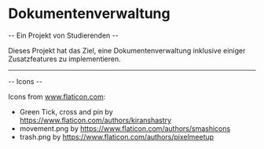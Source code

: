 # Dokumentenverwaltung
-- Ein Projekt von Studierenden --

Dieses Projekt hat das Ziel, eine Dokumentenverwaltung inklusive einiger Zusatzfeatures zu implementieren.

___________________________

-- Icons --

Icons from www.flaticon.com:
- Green Tick, cross and pin by https://www.flaticon.com/authors/kiranshastry
- movement.png by https://www.flaticon.com/authors/smashicons
- trash.png by https://www.flaticon.com/authors/pixelmeetup
